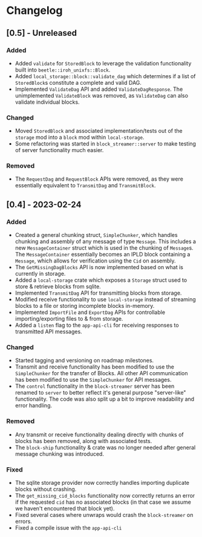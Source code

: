 # Changelog

## [0.5] - Unreleased

### Added

- Added `validate` for `StoredBlock` to leverage the validation functionality built into `beetle::iroh_unixfs::Block`.
- Added `local_storage::block::validate_dag` which determines if a list of `StoredBlock`s constitute a complete and valid DAG.
- Implemented `ValidateDag` API and added `ValidateDagResponse`. The unimplemented `ValidateBlock` was removed, as `ValidateDag` can also validate individual blocks.

### Changed

- Moved `StoredBlock` and associated implementation/tests out of the `storage` mod into a `block` mod within `local-storage`.
- Some refactoring was started in `block_streamer::server` to make testing of server functionality much easier.

### Removed

- The `RequestDag` and `RequestBlock` APIs were removed, as they were essentially equivalent to `TransmitDag` and `TransmitBlock`.

## [0.4] - 2023-02-24

### Added

- Created a general chunking struct, `SimpleChunker`, which handles chunking and assembly of any message of type `Message`. This includes a new `MessageContainer` struct which is used in the chunking of `Message`s. The `MessageContainer` essentially becomes an IPLD block containing a `Message`, which allows for verification using the `Cid` on assembly.
- The `GetMissingDagBlocks` API is now implemented based on what is currently in storage.
- Added a `local-storage` crate which exposes a `Storage` struct used to store & retrieve blocks from sqlite.
- Implemented `TransmitDag` API for transmitting blocks from storage.
- Modified receive functionality to use `local-storage` instead of streaming blocks to a file or storing incomplete blocks in-memory.
- Implemented `ImportFile` and `ExportDag` APIs for controllable importing/exporting files to & from storage.
- Added a `listen` flag to the `app-api-cli` for receiving responses to transmitted API messages.

### Changed

- Started tagging and versioning on roadmap milestones.
- Transmit and receive functionality has been modified to use the `SimpleChunker` for the transfer of Blocks. All other API communication has been modified to use the `SimpleChunker` for API messages.
- The `control` functionality in the `block-streamer` server has been renamed to `server` to better reflect it's general purpose "server-like" functionality. The code was also split up a bit to improve readability and error handling.

### Removed

- Any transmit or receive functionality dealing directly with chunks of blocks has been removed, along with associated tests.
- The `block-ship` functionality & crate was no longer needed after general message chunking was introduced.

### Fixed

- The sqlite storage provider now correctly handles importing duplicate blocks without crashing.
- The `get_missing_cid_blocks` functionality now correctly returns an error if the requested `cid` has no associated blocks (in that case we assume we haven't encountered that block yet).
- Fixed several cases where unwraps would crash the `block-streamer` on errors.
- Fixed a compile issue with the `app-api-cli`